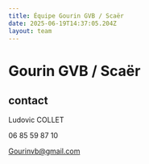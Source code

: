 ```yaml
---
title: Équipe Gourin GVB / Scaër
date: 2025-06-19T14:37:05.204Z
layout: team
---
```


# Gourin GVB / Scaër



## contact 

Ludovic COLLET

06 85 59 87 10

Gourinvb@gmail.com


